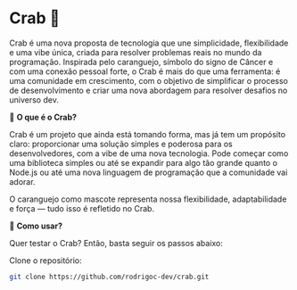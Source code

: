 <!-- filepath: /c:/Users/maria/OneDrive/Desktop/Rodrigo/Crab/README.md -->
# Crab 🦀

Crab é uma nova proposta de tecnologia que une simplicidade, flexibilidade e uma vibe única, criada para resolver problemas reais no mundo da programação. Inspirada pelo caranguejo, símbolo do signo de Câncer e com uma conexão pessoal forte, o Crab é mais do que uma ferramenta: é uma comunidade em crescimento, com o objetivo de simplificar o processo de desenvolvimento e criar uma nova abordagem para resolver desafios no universo dev.

🌟 **O que é o Crab?**

Crab é um projeto que ainda está tomando forma, mas já tem um propósito claro: proporcionar uma solução simples e poderosa para os desenvolvedores, com a vibe de uma nova tecnologia. Pode começar como uma biblioteca simples ou até se expandir para algo tão grande quanto o Node.js ou até uma nova linguagem de programação que a comunidade vai adorar.

O caranguejo como mascote representa nossa flexibilidade, adaptabilidade e força — tudo isso é refletido no Crab.

🚀 **Como usar?**

Quer testar o Crab? Então, basta seguir os passos abaixo:

Clone o repositório:
```bash
git clone https://github.com/rodrigoc-dev/crab.git